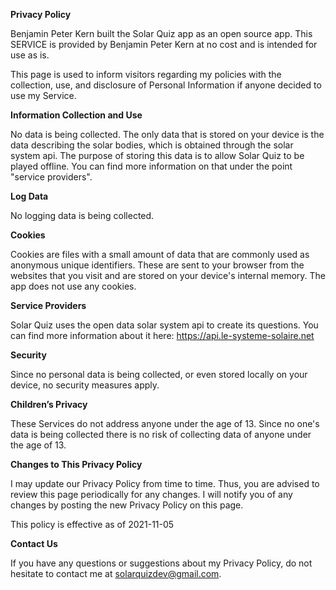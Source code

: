 **Privacy Policy**

Benjamin Peter Kern built the Solar Quiz app as an open source app. This SERVICE is provided by Benjamin Peter Kern at no cost and is intended for use as is.

This page is used to inform visitors regarding my policies with the collection, use, and disclosure of Personal Information if anyone decided to use my Service.

**Information Collection and Use**

No data is being collected. The only data that is stored on your device is the data describing the solar bodies, which is obtained through the solar system api. The purpose of storing this data is to allow Solar Quiz to be played offline.
You can find more information on that under the point "service providers".

**Log Data**

No logging data is being collected.

**Cookies**

Cookies are files with a small amount of data that are commonly used as anonymous unique identifiers. These are sent to your browser from the websites that you visit and are stored on your device's internal memory.
The app does not use any cookies.

**Service Providers**

Solar Quiz uses the open data solar system api to create its questions. You can find more information about it here: https://api.le-systeme-solaire.net

**Security**

Since no personal data is being collected, or even stored locally on your device, no security measures apply.

**Children’s Privacy**

These Services do not address anyone under the age of 13.
Since no one's data is being collected there is no risk of collecting data of anyone under the age of 13.

**Changes to This Privacy Policy**

I may update our Privacy Policy from time to time. Thus, you are advised to review this page periodically for any changes. I will notify you of any changes by posting the new Privacy Policy on this page.

This policy is effective as of 2021-11-05

**Contact Us**

If you have any questions or suggestions about my Privacy Policy, do not hesitate to contact me at solarquizdev@gmail.com.
